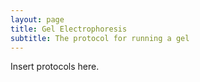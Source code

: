 ```yaml
---
layout: page
title: Gel Electrophoresis
subtitle: The protocol for running a gel
---
```


Insert protocols here.
